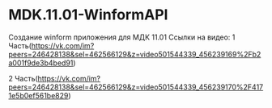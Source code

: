 # MDK.11.01-WinformAPI
Создание winform приложения для МДК 11.01
Ссылки на видео: 1 Часть(https://vk.com/im?peers=246428138&sel=462566129&z=video501544339_456239169%2Fb2a001f9de3b4bed91)

2 Часть(https://vk.com/im?peers=246428138&sel=462566129&z=video501544339_456239170%2F4171e5b0ef561be829)
